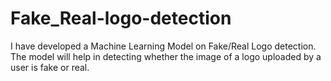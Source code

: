 # Fake_Real-logo-detection
I have developed a Machine Learning Model on Fake/Real Logo detection. The model will help in detecting whether the image of a logo uploaded by a user is fake or real. 

